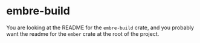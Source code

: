 # embre-build
You are looking at the README for the `embre-build` crate, and you probably want the readme for the `ember` crate at the root of the project.  
